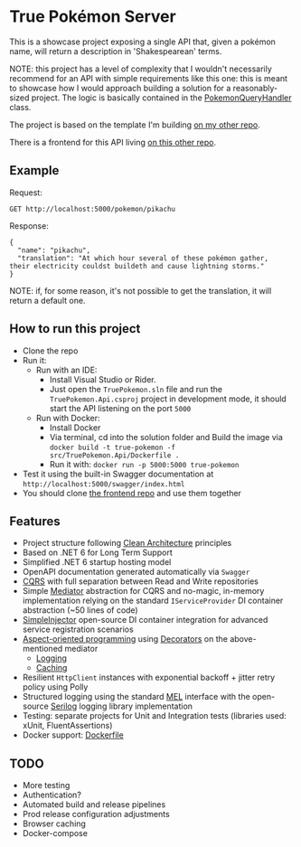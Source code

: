 # True Pokémon Server

This is a showcase project exposing a single API that, given a pokémon name, will return a description in 'Shakespearean' terms.

NOTE: this project has a level of complexity that I wouldn't necessarily recommend for an API with simple requirements like this one: this is meant to showcase how I would approach building a solution for a reasonably-sized project. The logic is basically contained in the [PokemonQueryHandler](src/TruePokemon.Application/Queries/PokemonQueryHandler.cs) class.

The project is based on the template I'm building [on my other repo](https://github.com/undrivendev/template-webapi-aspnet).

There is a frontend for this API living [on this other repo](https://github.com/undrivendev/true-pokemon-react-app).

## Example

Request:

`GET http://localhost:5000/pokemon/pikachu`

Response:

```
{
  "name": "pikachu",
  "translation": "At which hour several of these pokémon gather,  their electricity couldst buildeth and cause lightning storms."
}
```

NOTE: if, for some reason, it's not possible to get the translation, it will return a default one.

## How to run this project

- Clone the repo
- Run it:
  - Run with an IDE:
    - Install Visual Studio or Rider.
    - Just open the `TruePokemon.sln` file and run the `TruePokemon.Api.csproj` project in development mode, it should start the API listening on the port `5000`
  - Run with Docker:
    - Install Docker
    - Via terminal, cd into the solution folder and Build the image via `docker build -t true-pokemon -f src/TruePokemon.Api/Dockerfile .`
    - Run it with: `docker run -p 5000:5000 true-pokemon`
- Test it using the built-in Swagger documentation at `http://localhost:5000/swagger/index.html`
- You should clone [the frontend repo](https://github.com/undrivendev/true-pokemon-react-app) and use them together

## Features

- Project structure following [Clean Architecture](https://blog.cleancoder.com/uncle-bob/2012/08/13/the-clean-architecture.html) principles
- Based on .NET 6 for Long Term Support
- Simplified .NET 6 startup hosting model
- OpenAPI documentation generated automatically via `Swagger`
- [CQRS](https://docs.microsoft.com/en-us/azure/architecture/patterns/cqrs) with full separation between Read and Write repositories
- Simple [Mediator](https://en.wikipedia.org/wiki/Mediator_pattern) abstraction for CQRS and no-magic, in-memory implementation relying on the standard `IServiceProvider` DI container abstraction (~50 lines of code)
- [SimpleInjector](https://github.com/simpleinjector/SimpleInjector) open-source DI container integration for advanced service registration scenarios
- [Aspect-oriented programming](https://en.wikipedia.org/wiki/Aspect-oriented_programming) using [Decorators](https://en.wikipedia.org/wiki/Decorator_pattern) on the above-mentioned mediator
  - [Logging](src/WebApiTemplate.Application/CommandHandlerLoggingDecorator.cs)
  - [Caching](src/WebApiTemplate.Application/QueryHandlerCachingDecorator.cs)
- Resilient `HttpClient` instances with exponential backoff + jitter retry policy using Polly
- Structured logging using the standard [MEL](https://github.com/dotnet/runtime/tree/main/src/libraries/Microsoft.Extensions.Logging.Abstractions) interface with the open-source [Serilog](https://github.com/serilog/serilog) logging library implementation
- Testing: separate projects for Unit and Integration tests (libraries used: xUnit, FluentAssertions)
- Docker support: [Dockerfile](src/TruePokemon.Api/Dockerfile)

## TODO

- More testing
- Authentication?
- Automated build and release pipelines
- Prod release configuration adjustments
- Browser caching
- Docker-compose
